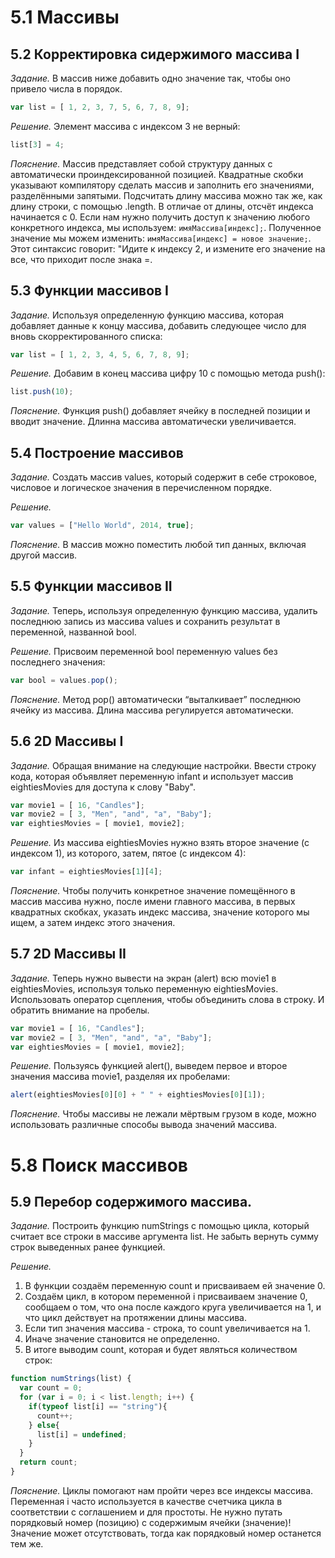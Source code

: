 # 5.1 Массивы

## 5.2 Корректировка сидержимого массива I

_Задание._
В массив ниже добавить одно значение так, чтобы оно привело числа в порядок.
```javascript
var list = [ 1, 2, 3, 7, 5, 6, 7, 8, 9];
```

_Решение._
Элемент массива с индексом 3 не верный:
```javascript
list[3] = 4;
```

_Пояснение._
Массив представляет собой структуру данных с автоматически проиндексированной позицией. Квадратные скобки указывают компилятору сделать массив и заполнить его значениями, разделёнными запятыми. Подсчитать длину массива можно так же, как длину строки, с помощью .length. В отличае от длины, отсчёт индекса начинается с 0. Если нам нужно получить доступ к значению любого конкретного индекса, мы используем: `имяМассива[индекс];`. Полученное значение мы можем изменить: `имяМассива[индекс] = новое значение;`. Этот синтаксис говорит: "Идите к индексу 2, и измените его значение на все, что приходит после знака =.

## 5.3 Функции массивов I

_Задание._
Используя определенную функцию массива, которая добавляет данные к концу массива, добавить следующее число для вновь скорректированного списка:
```javascript
var list = [ 1, 2, 3, 4, 5, 6, 7, 8, 9];
```

_Решение._
Добавим в конец массива цифру 10 с помощью метода push():
```javascript
list.push(10);
```

_Пояснение._
Функция push() добавляет ячейку в последней позиции и вводит значение. Длинна массива автоматически увеличивается.

## 5.4 Построение массивов

_Задание._
Создать массив values, который содержит в себе строковое, числовое и логическое значения в перечисленном порядке.

_Решение._
```javascript
var values = ["Hello World", 2014, true];
```

_Пояснение._
В массив можно поместить любой тип данных, включая другой массив.

## 5.5 Функции массивов II

_Задание._
Теперь, используя определенную функцию массива, удалить последнюю запись из массива values и сохранить результат в переменной, названной bool.

_Решение._
Присвоим переменной bool переменную values без последнего значения:
```javascript
var bool = values.pop();
```

_Пояснение._
Метод pop() автоматически “выталкивает” последнюю ячейку из массива. Длина массива регулируется автоматически.

## 5.6 2D Массивы I

_Задание._
Обращая внимание на следующие настройки. Ввести строку кода, которая объявляет переменную infant и использует массив eightiesMovies для доступа к слову "Baby".
```javascript
var movie1 = [ 16, "Candles"];
var movie2 = [ 3, "Men", "and", "a", "Baby"];
var eightiesMovies = [ movie1, movie2];
```

_Решение._
Из массива eightiesMovies нужно взять второе значение (с индексом 1), из которого, затем, пятое (с индексом 4):
```javascript
var infant = eightiesMovies[1][4];
```

_Пояснение._
Чтобы получить конкретное значение помещённого в массив массива нужно, после имени главного массива, в первых квадратных скобках, указать индекс массива, значение которого мы ищем, а затем индекс этого значения.

## 5.7 2D Массивы II

_Задание._
Теперь нужно вывести на экран (alert) всю movie1 в eightiesMovies, используя только переменную eightiesMovies. Использовать оператор сцепления, чтобы объединить слова в строку. И обратить внимание на пробелы.
```javascript
var movie1 = [ 16, "Candles"];
var movie2 = [ 3, "Men", "and", "a", "Baby"];
var eightiesMovies = [ movie1, movie2];
```

_Решение._
Пользуясь функцией alert(), выведем первое и второе значения массива movie1, разделяя их пробелами:
```javascript
alert(eightiesMovies[0][0] + " " + eightiesMovies[0][1]);
```

_Пояснение._
Чтобы массивы не лежали мёртвым грузом в коде, можно использовать различные способы вывода значений массива.

# 5.8 Поиск массивов

## 5.9 Перебор содержимого массива.

_Задание._
Построить функцию numStrings с помощью цикла, который считает все строки в массиве аргумента list. Не забыть вернуть сумму строк выведенных ранее функцией.

_Решение._
  1. В функции создаём переменную count и присваиваем ей значение 0.  
  2. Создаём цикл, в котором переменной i присваиваем значение 0, сообщаем о том, что она после каждого круга увеличивается на 1, и что цикл действует на протяжении длины массива.    
  3. Если тип значения массива - строка, то count увеличивается на 1.  
  4. Иначе значение становится не определенно.  
  5. В итоге выводим count, которая и будет являться количеством строк:
```javascript
function numStrings(list) {
  var count = 0;
  for (var i = 0; i < list.length; i++) {
    if(typeof list[i] == "string"){
      count++;
    } else{
      list[i] = undefined;
    }
  }		
  return count;
}
```

_Пояснение._
Циклы помогают нам пройти через все индексы массива. Переменная i часто используется в качестве счетчика цикла в соответствии с соглашением и для простоты. Не нужно путать порядковый номер (позицию) с содержимым ячейки (значение)! Значение может отсутствовать, тогда как порядковый номер останется тем же.